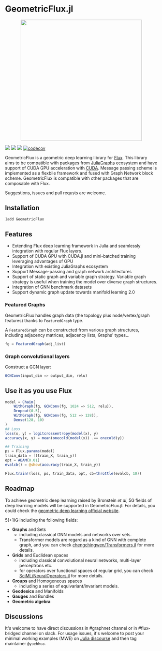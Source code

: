 # GeometricFlux.jl

<p align="center">
<img width="400px" src="https://github.com/FluxML/GeometricFlux.jl/raw/master/logos/logo.png"/>
</p>

[![](https://img.shields.io/badge/docs-stable-blue.svg)](https://fluxml.ai/GeometricFlux.jl/stable)
[![](https://img.shields.io/badge/docs-dev-blue.svg)](https://fluxml.ai/GeometricFlux.jl/dev)
![](https://github.com/FluxML/GeometricFlux.jl/actions/workflows/ci.yml/badge.svg)
[![codecov](https://codecov.io/gh/FluxML/GeometricFlux.jl/branch/master/graph/badge.svg)](https://codecov.io/gh/FluxML/GeometricFlux.jl)

GeometricFlux is a geometric deep learning library for [Flux](https://github.com/FluxML/Flux.jl). This library aims to be compatible with packages from [JuliaGraphs](https://github.com/JuliaGraphs) ecosystem and have support of CUDA GPU acceleration with [CUDA](https://github.com/JuliaGPU/CUDA.jl). Message passing scheme is implemented as a flexbile framework and fused with Graph Network block scheme. GeometricFlux is compatible with other packages that are composable with Flux.

Suggestions, issues and pull requsts are welcome.

## Installation

```julia
]add GeometricFlux
```

## Features

* Extending Flux deep learning framework in Julia and seamlessly integration with regular Flux layers.
* Support of CUDA GPU with CUDA.jl and mini-batched training leveraging advantages of GPU
* Integration with existing JuliaGraphs ecosystem
* Support Message-passing and graph network architectures
* Support of static graph and variable graph strategy. Variable graph strategy is useful when training the model over diverse graph structures.
* Integration of GNN benchmark datasets
* Support dynamic graph update towards manifold learning 2.0

### Featured Graphs

GeometricFlux handles graph data (the topology plus node/vertex/graph features)
thanks to `FeaturedGraph` type.

A `FeaturedGraph` can be constructed from various graph structures, including
adjacency matrices, adjacency lists, Graphs' types...

```julia
fg = FeaturedGraph(adj_list)
```

### Graph convolutional layers

Construct a GCN layer:

```julia
GCNConv(input_dim => output_dim, relu)
```

## Use it as you use Flux

```julia
model = Chain(
    WithGraph(fg, GCNConv(fg, 1024 => 512, relu)),
    Dropout(0.5),
    WithGraph(fg, GCNConv(fg, 512 => 128)),
    Dense(128, 10)
)
## Loss
loss(x, y) = logitcrossentropy(model(x), y)
accuracy(x, y) = mean(onecold(model(x)) .== onecold(y))

## Training
ps = Flux.params(model)
train_data = [(train_X, train_y)]
opt = ADAM(0.01)
evalcb() = @show(accuracy(train_X, train_y))

Flux.train!(loss, ps, train_data, opt, cb=throttle(evalcb, 10))
```

## Roadmap

To achieve geometric deep learning raised by Bronstein *et al*, 5G fields of deep learning models will be supported in GeometricFlux.jl. For details, you could check the [geometric deep learning official website](https://geometricdeeplearning.com/).

5(+1)G including the following fields:

* **Graphs** and Sets
  * including classical GNN models and networks over sets.
  * Transformer models are regard as a kind of GNN with complete graph, and you can check [chengchingwen/Transformers.jl](https://github.com/chengchingwen/Transformers.jl) for more details.
* **Grids** and Euclidean spaces
  * including classical convolutional neural networks, multi-layer perceptrons etc.
  * for operators over functional spaces of regular grid, you can check [SciML/NeuralOperators.jl](https://github.com/SciML/NeuralOperators.jl) for more details.
* **Groups** and Homogeneous spaces
  * including a series of equivariant/invariant models.
* **Geodesics** and Manifolds
* **Gauges** and Bundles
* **Geometric algebra**

## Discussions

It's welcome to have direct discussions in #graphnet channel or in #flux-bridged channel on slack. For usage issues, it's welcome to post your minimal working examples (MWE) on [Julia discourse](https://discourse.julialang.org/) and then tag maintainer `@yuehhua`.
